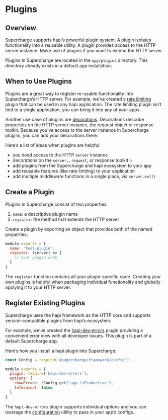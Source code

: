 # Plugins


## Overview
Supercharge supports [hapi’s](https://hapijs.com/tutorials/plugins) powerful plugin system. A plugin isolates functionality into a reusable utility. A plugin provides access to the HTTP server instance. Make use of plugins if you want to extend the HTTP server.

Plugins in Supercharge are located in the `app/plugins` directory. This directory already exists in a default app installation.


## When to Use Plugins
Plugins are a great way to register re-usable functionality into Supercharge’s HTTP server. For example, we’ve created a [rate limiting](/docs/{{version}}/rate-limiting) plugin that can be used in any hapi application. The rate limiting plugin isn’t tied to a single application, you can bring it into any of your apps.

Another use case of plugins are [decorations](/docs/{{version}}/decorations). Decorations describe properties on the HTTP server instance, the request object or response toolkit. Because you’ve access to the server instance in Supercharge plugins, you can add your decorations there.

Here’s a list of ideas when plugins are helpful:

- you need access to the HTTP `server` instance
- decorations on the `server,`, `request`, or response toolkit `h`
- add plugins from the Supercharge and hapi ecosystem to your app
- add reusable features (like rate limiting) to your application
- add multiple middleware functions in a single place, via `server.ext()`


## Create a Plugin
Plugins in Supercharge consist of two properties:

1. `name`: a descriptive plugin name
2. `register`: the method that extends the HTTP server

Create a plugin by exporting an object that provides both of the named properties:

```js
module.exports = {
  name: 'test-plugin',
  register: (server) => {
    // your plugin code
  }
}
```

The `register` function contains all your plugin-specific code. Creating your own plugins is helpful when packaging individual functionality and globally applying it to your HTTP server.


## Register Existing Plugins
Supercharge uses the hapi framework as the HTTP core and supports version-compatible plugins from hapi’s ecosystem.

For example, we’ve created the [hapi-dev-errors](https://github.com/futurestudio/hapi-dev-errors) plugin providing a convenient error view with all developer issues. This plugin is part of a default Supercharge app.

Here’s how you install a hapi plugin into Supercharge:

```js
const Config = require('@supercharge/framework/config')

module.exports = {
  plugin: require('hapi-dev-errors'),
  options: {
    showErrors: !Config.get('app.isProduction'),
    toTerminal: false
  }
}
```

The `hapi-dev-errors` plugin supports individual options and you can leverage the [configuration](/docs/{{version}}/configuration) utility to pass in your app’s configs.
